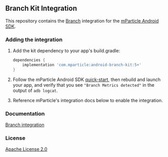 ## Branch Kit Integration

This repository contains the [Branch](https://www.branch.io/) integration for the [mParticle Android SDK](https://github.com/mParticle/mparticle-android-sdk).

### Adding the integration

1. Add the kit dependency to your app's build.gradle:

    ```groovy
    dependencies {
        implementation 'com.mparticle:android-branch-kit:5+'
    }
    ```
2. Follow the mParticle Android SDK [quick-start](https://github.com/mParticle/mparticle-android-sdk), then rebuild and launch your app, and verify that you see `"Branch Metrics detected"` in the output of `adb logcat`.
3. Reference mParticle's integration docs below to enable the integration.

### Documentation

[Branch integration](https://docs.mparticle.com/integrations/branch-metrics/event/)

### License

[Apache License 2.0](http://www.apache.org/licenses/LICENSE-2.0)
